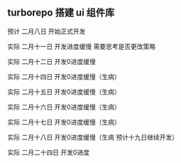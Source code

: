 ## turborepo 搭建 ui 组件库

预计 二月八日 开始正式开发

实际 二月十一日 开发进度缓慢 需要思考是否更改策略

实际 二月十二日 开发0进度缓慢

实际 二月十四日 开发0进度缓慢（生病）

实际 二月十五日 开发0进度缓慢（生病）

实际 二月十六日 开发0进度缓慢（生病）

实际 二月十七日 开发0进度缓慢（生病）

实际 二月十八日 开发0进度缓慢（生病 预计十九日继续开发）

实际 二月二十四日 开发0进度
